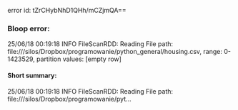 error id: tZrCHybNhD1QHh/mCZjmQA==
### Bloop error:

25/06/18 00:19:18 INFO FileScanRDD: Reading File path: file://<HOME>/silos/Dropbox/programowanie/python_general/housing.csv, range: 0-1423529, partition values: [empty row]
#### Short summary: 

25/06/18 00:19:18 INFO FileScanRDD: Reading File path: file://<HOME>/silos/Dropbox/programowanie/pyt...